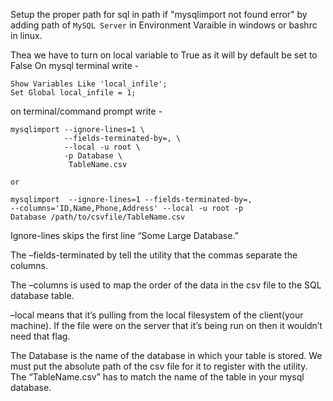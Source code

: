 Setup the proper path for sql in path if "mysqlimport not found error" by adding path of `MySQL Server` in Environment Varaible in windows or bashrc in linux.

Thea we have to turn on local variable to True as it will by default be set to False
On mysql terminal write - 

```
Show Variables Like 'local_infile';
Set Global local_infile = 1;
```

on terminal/command prompt write -
```
mysqlimport --ignore-lines=1 \
            --fields-terminated-by=, \
            --local -u root \
            -p Database \
             TableName.csv
```
`or`

```
mysqlimport  --ignore-lines=1 --fields-terminated-by=,
--columns='ID,Name,Phone,Address' --local -u root -p
Database /path/to/csvfile/TableName.csv 
```

Ignore-lines skips the first line “Some Large Database.” 

The –fields-terminated by tell the utility that the commas separate the columns. 

The –columns is used to map the order of the data in the csv file to the SQL database table. 

–local means that it’s pulling from the local filesystem of the client(your machine). If the file were on the server that it’s being run on then it wouldn’t need that flag. 

The Database is the name of the database in which your table is stored. 
We must put the absolute path of the csv file for it to register with the utility. 
The “TableName.csv” has to match the name of the table in your mysql database.
